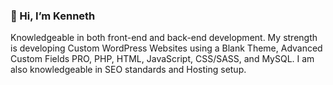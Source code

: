 ### 👋 Hi, I’m Kenneth

Knowledgeable in both front-end and back-end development. My strength is developing Custom WordPress Websites using a Blank Theme, Advanced Custom Fields PRO, PHP, HTML, JavaScript, CSS/SASS, and MySQL. I am also knowledgeable in SEO standards and Hosting setup.
